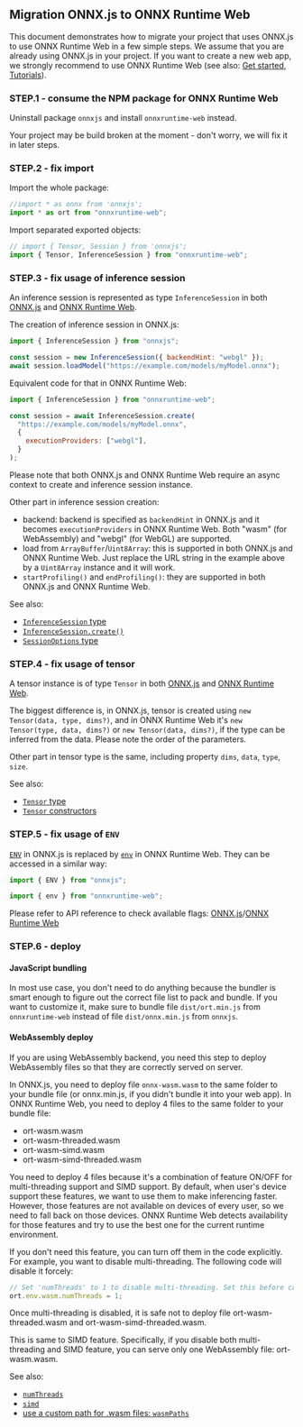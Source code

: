 ## Migration ONNX.js to ONNX Runtime Web

This document demonstrates how to migrate your project that uses ONNX.js to use ONNX Runtime Web in a few simple steps. We assume that you are already using ONNX.js in your project. If you want to create a new web app, we strongly recommend to use ONNX Runtime Web (see also: [Get started](https://onnxruntime.ai/docs/get-started/with-javascript.html), [Tutorials](https://onnxruntime.ai/docs/tutorials/web/)).

### STEP.1 - consume the NPM package for ONNX Runtime Web

Uninstall package `onnxjs` and install `onnxruntime-web` instead.

Your project may be build broken at the moment - don't worry, we will fix it in later steps.

### STEP.2 - fix import

Import the whole package:

```js
//import * as onnx from 'onnxjs';
import * as ort from "onnxruntime-web";
```

Import separated exported objects:

```js
// import { Tensor, Session } from 'onnxjs';
import { Tensor, InferenceSession } from "onnxruntime-web";
```

### STEP.3 - fix usage of inference session

An inference session is represented as type `InferenceSession` in both [ONNX.js](./api.md#ref-InferenceSession) and [ONNX Runtime Web](https://onnxruntime.ai/docs/api/js/interfaces/InferenceSession.html).

The creation of inference session in ONNX.js:

```js
import { InferenceSession } from "onnxjs";

const session = new InferenceSession({ backendHint: "webgl" });
await session.loadModel("https://example.com/models/myModel.onnx");
```

Equivalent code for that in ONNX Runtime Web:

```js
import { InferenceSession } from "onnxruntime-web";

const session = await InferenceSession.create(
  "https://example.com/models/myModel.onnx",
  {
    executionProviders: ["webgl"],
  }
);
```

Please note that both ONNX.js and ONNX Runtime Web require an async context to create and inference session instance.

Other part in inference session creation:

- backend: backend is specified as `backendHint` in ONNX.js and it becomes `executionProviders` in ONNX Runtime Web. Both "wasm" (for WebAssembly) and "webgl" (for WebGL) are supported.
- load from `ArrayBuffer`/`Uint8Array`: this is supported in both ONNX.js and ONNX Runtime Web. Just replace the URL string in the example above by a `Uint8Array` instance and it will work.
- `startProfiling()` and `endProfiling()`: they are supported in both ONNX.js and ONNX Runtime Web.

See also:

- [`InferenceSession` type](https://onnxruntime.ai/docs/api/js/interfaces/InferenceSession.html)
- [`InferenceSession.create()`](https://onnxruntime.ai/docs/api/js/interfaces/InferenceSessionFactory.html#create)
- [`SessionOptions` type](https://onnxruntime.ai/docs/api/js/interfaces/InferenceSession.SessionOptions.html)

### STEP.4 - fix usage of tensor

A tensor instance is of type `Tensor` in both [ONNX.js](./api.md#ref-Tensor) and [ONNX Runtime Web](https://onnxruntime.ai/docs/api/js/interfaces/TensorConstructor.html).

The biggest difference is, in ONNX.js, tensor is created using `new Tensor(data, type, dims?)`, and in ONNX Runtime Web it's `new Tensor(type, data, dims?)` or `new Tensor(data, dims?)`, if the type can be inferred from the data. Please note the order of the parameters.

Other part in tensor type is the same, including property `dims`, `data`, `type`, `size`.

See also:

- [`Tensor` type](https://onnxruntime.ai/docs/api/js/interfaces/Tensor.html)
- [`Tensor` constructors](https://onnxruntime.ai/docs/api/js/interfaces/TensorConstructor.html#constructor)

### STEP.5 - fix usage of `ENV`

[`ENV`](./api.md#ref-Onnx-ENV) in ONNX.js is replaced by [`env`](https://onnxruntime.ai/docs/api/js/interfaces/Env.html) in ONNX Runtime Web. They can be accessed in a similar way:

```js
import { ENV } from "onnxjs";
```

```js
import { env } from "onnxruntime-web";
```

Please refer to API reference to check available flags: [ONNX.js](./api.md#ref-Onnx-ENV)/[ONNX Runtime Web](https://onnxruntime.ai/docs/api/js/interfaces/Env.html)

### STEP.6 - deploy

#### JavaScript bundling

In most use case, you don't need to do anything because the bundler is smart enough to figure out the correct file list to pack and bundle. If you want to customize it, make sure to bundle file `dist/ort.min.js` from `onnxruntime-web` instead of file `dist/onnx.min.js` from `onnxjs`.

#### WebAssembly deploy

If you are using WebAssembly backend, you need this step to deploy WebAssembly files so that they are correctly served on server.

In ONNX.js, you need to deploy file `onnx-wasm.wasm` to the same folder to your bundle file (or onnx.min.js, if you didn't bundle it into your web app). In ONNX Runtime Web, you need to deploy 4 files to the same folder to your bundle file:

- ort-wasm.wasm
- ort-wasm-threaded.wasm
- ort-wasm-simd.wasm
- ort-wasm-simd-threaded.wasm

You need to deploy 4 files because it's a combination of feature ON/OFF for multi-threading support and SIMD support. By default, when user's device support these features, we want to use them to make inferencing faster. However, those features are not available on devices of every user, so we need to fall back on those devices. ONNX Runtime Web detects availability for those features and try to use the best one for the current runtime environment.

If you don't need this feature, you can turn off them in the code explicitly. For example, you want to disable multi-threading. The following code will disable it forcely:

```js
// Set 'numThreads' to 1 to disable multi-threading. Set this before creating inference session.
ort.env.wasm.numThreads = 1;
```

Once multi-threading is disabled, it is safe not to deploy file ort-wasm-threaded.wasm and ort-wasm-simd-threaded.wasm.

This is same to SIMD feature. Specifically, if you disable both multi-threading and SIMD feature, you can serve only one WebAssembly file: ort-wasm.wasm.

See also:

- [`numThreads`](https://onnxruntime.ai/docs/api/js/interfaces/Env.WebAssemblyFlags.html#numThreads)
- [`simd`](https://onnxruntime.ai/docs/api/js/interfaces/Env.WebAssemblyFlags.html#simd)
- [use a custom path for .wasm files: `wasmPaths`](https://onnxruntime.ai/docs/api/js/interfaces/Env.WebAssemblyFlags.html#wasmPaths)
